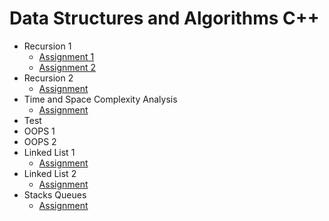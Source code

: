 # Data Structures and Algorithms C++

- Recursion 1
  - [Assignment 1](https://github.com/shivamaggarwal513/Coding-Ninjas/tree/main/Data%20Structures%20and%20Algorithms%20CPP/03%20Recursion%201/Assignment%201)
  - [Assignment 2](https://github.com/shivamaggarwal513/Coding-Ninjas/tree/main/Data%20Structures%20and%20Algorithms%20CPP/03%20Recursion%201/Assignment%202)
- Recursion 2
  - [Assignment](https://github.com/shivamaggarwal513/Coding-Ninjas/tree/main/Data%20Structures%20and%20Algorithms%20CPP/04%20Recursion%202/Assignment)
- Time and Space Complexity Analysis
  - [Assignment](https://github.com/shivamaggarwal513/Coding-Ninjas/tree/main/Data%20Structures%20and%20Algorithms%20CPP/05%20Time%20and%20Space%20Complexity%20Analysis/Assignment)
- Test
- OOPS 1
- OOPS 2
- Linked List 1
  - [Assignment](https://github.com/shivamaggarwal513/Coding-Ninjas/tree/main/Data%20Structures%20and%20Algorithms%20CPP/09%20Linked%20List%201/Assignment)
- Linked List 2
  - [Assignment](https://github.com/shivamaggarwal513/Coding-Ninjas/tree/main/Data%20Structures%20and%20Algorithms%20CPP/10%20Linked%20List%202/Assignment)
- Stacks Queues
  - [Assignment](https://github.com/shivamaggarwal513/Coding-Ninjas/tree/main/Data%20Structures%20and%20Algorithms%20CPP/11%20Stacks%20Queues/Assignment)
